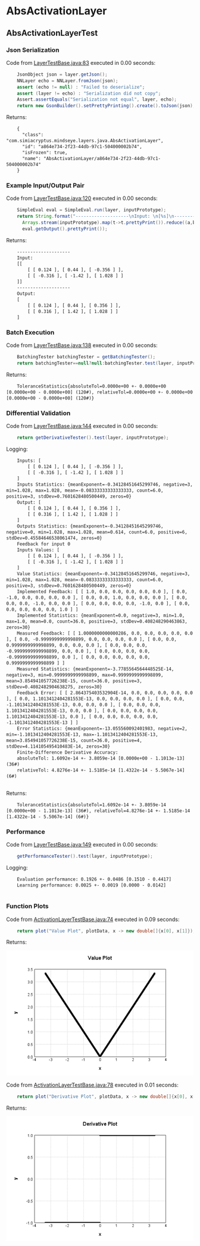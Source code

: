 # AbsActivationLayer
## AbsActivationLayerTest
### Json Serialization
Code from [LayerTestBase.java:83](../../../../../../../src/test/java/com/simiacryptus/mindseye/layers/LayerTestBase.java#L83) executed in 0.00 seconds: 
```java
    JsonObject json = layer.getJson();
    NNLayer echo = NNLayer.fromJson(json);
    assert (echo != null) : "Failed to deserialize";
    assert (layer != echo) : "Serialization did not copy";
    Assert.assertEquals("Serialization not equal", layer, echo);
    return new GsonBuilder().setPrettyPrinting().create().toJson(json);
```

Returns: 

```
    {
      "class": "com.simiacryptus.mindseye.layers.java.AbsActivationLayer",
      "id": "a864e734-2f23-44db-97c1-504000002b74",
      "isFrozen": true,
      "name": "AbsActivationLayer/a864e734-2f23-44db-97c1-504000002b74"
    }
```



### Example Input/Output Pair
Code from [LayerTestBase.java:120](../../../../../../../src/test/java/com/simiacryptus/mindseye/layers/LayerTestBase.java#L120) executed in 0.00 seconds: 
```java
    SimpleEval eval = SimpleEval.run(layer, inputPrototype);
    return String.format("--------------------\nInput: \n[%s]\n--------------------\nOutput: \n%s",
      Arrays.stream(inputPrototype).map(t->t.prettyPrint()).reduce((a,b)->a+",\n"+b).get(),
      eval.getOutput().prettyPrint());
```

Returns: 

```
    --------------------
    Input: 
    [[
    	[ [ 0.124 ], [ 0.44 ], [ -0.356 ] ],
    	[ [ -0.316 ], [ -1.42 ], [ 1.028 ] ]
    ]]
    --------------------
    Output: 
    [
    	[ [ 0.124 ], [ 0.44 ], [ 0.356 ] ],
    	[ [ 0.316 ], [ 1.42 ], [ 1.028 ] ]
    ]
```



### Batch Execution
Code from [LayerTestBase.java:138](../../../../../../../src/test/java/com/simiacryptus/mindseye/layers/LayerTestBase.java#L138) executed in 0.00 seconds: 
```java
    BatchingTester batchingTester = getBatchingTester();
    return batchingTester==null?null:batchingTester.test(layer, inputPrototype);
```

Returns: 

```
    ToleranceStatistics{absoluteTol=0.0000e+00 +- 0.0000e+00 [0.0000e+00 - 0.0000e+00] (120#), relativeTol=0.0000e+00 +- 0.0000e+00 [0.0000e+00 - 0.0000e+00] (120#)}
```



### Differential Validation
Code from [LayerTestBase.java:144](../../../../../../../src/test/java/com/simiacryptus/mindseye/layers/LayerTestBase.java#L144) executed in 0.00 seconds: 
```java
    return getDerivativeTester().test(layer, inputPrototype);
```
Logging: 
```
    Inputs: [
    	[ [ 0.124 ], [ 0.44 ], [ -0.356 ] ],
    	[ [ -0.316 ], [ -1.42 ], [ 1.028 ] ]
    ]
    Inputs Statistics: {meanExponent=-0.34128451645299746, negative=3, min=1.028, max=1.028, mean=-0.08333333333333333, count=6.0, positive=3, stdDev=0.7601628480500449, zeros=0}
    Output: [
    	[ [ 0.124 ], [ 0.44 ], [ 0.356 ] ],
    	[ [ 0.316 ], [ 1.42 ], [ 1.028 ] ]
    ]
    Outputs Statistics: {meanExponent=-0.34128451645299746, negative=0, min=1.028, max=1.028, mean=0.614, count=6.0, positive=6, stdDev=0.45584646538061474, zeros=0}
    Feedback for input 0
    Inputs Values: [
    	[ [ 0.124 ], [ 0.44 ], [ -0.356 ] ],
    	[ [ -0.316 ], [ -1.42 ], [ 1.028 ] ]
    ]
    Value Statistics: {meanExponent=-0.34128451645299746, negative=3, min=1.028, max=1.028, mean=-0.08333333333333333, count=6.0, positive=3, stdDev=0.7601628480500449, zeros=0}
    Implemented Feedback: [ [ 1.0, 0.0, 0.0, 0.0, 0.0, 0.0 ], [ 0.0, -1.0, 0.0, 0.0, 0.0, 0.0 ], [ 0.0, 0.0, 1.0, 0.0, 0.0, 0.0 ], [ 0.0, 0.0, 0.0, -1.0, 0.0, 0.0 ], [ 0.0, 0.0, 0.0, 0.0, -1.0, 0.0 ], [ 0.0, 0.0, 0.0, 0.0, 0.0, 1.0 ] ]
    Implemented Statistics: {meanExponent=0.0, negative=3, min=1.0, max=1.0, mean=0.0, count=36.0, positive=3, stdDev=0.408248290463863, zeros=30}
    Measured Feedback: [ [ 1.0000000000000286, 0.0, 0.0, 0.0, 0.0, 0.0 ], [ 0.0, -0.9999999999998899, 0.0, 0.0, 0.0, 0.0 ], [ 0.0, 0.0, 0.9999999999998899, 0.0, 0.0, 0.0 ], [ 0.0, 0.0, 0.0, -0.9999999999998899, 0.0, 0.0 ], [ 0.0, 0.0, 0.0, 0.0, -0.9999999999998899, 0.0 ], [ 0.0, 0.0, 0.0, 0.0, 0.0, 0.9999999999998899 ] ]
    Measured Statistics: {meanExponent=-3.7785564564448525E-14, negative=3, min=0.9999999999998899, max=0.9999999999998899, mean=3.854941057726238E-15, count=36.0, positive=3, stdDev=0.4082482904638275, zeros=30}
    Feedback Error: [ [ 2.864375403532904E-14, 0.0, 0.0, 0.0, 0.0, 0.0 ], [ 0.0, 1.1013412404281553E-13, 0.0, 0.0, 0.0, 0.0 ], [ 0.0, 0.0, -1.1013412404281553E-13, 0.0, 0.0, 0.0 ], [ 0.0, 0.0, 0.0, 1.1013412404281553E-13, 0.0, 0.0 ], [ 0.0, 0.0, 0.0, 0.0, 1.1013412404281553E-13, 0.0 ], [ 0.0, 0.0, 0.0, 0.0, 0.0, -1.1013412404281553E-13 ] ]
    Error Statistics: {meanExponent=-13.055560092401983, negative=2, min=-1.1013412404281553E-13, max=-1.1013412404281553E-13, mean=3.854941057726238E-15, count=36.0, positive=4, stdDev=4.114105495410483E-14, zeros=30}
    Finite-Difference Derivative Accuracy:
    absoluteTol: 1.6092e-14 +- 3.8059e-14 [0.0000e+00 - 1.1013e-13] (36#)
    relativeTol: 4.8276e-14 +- 1.5185e-14 [1.4322e-14 - 5.5067e-14] (6#)
    
```

Returns: 

```
    ToleranceStatistics{absoluteTol=1.6092e-14 +- 3.8059e-14 [0.0000e+00 - 1.1013e-13] (36#), relativeTol=4.8276e-14 +- 1.5185e-14 [1.4322e-14 - 5.5067e-14] (6#)}
```



### Performance
Code from [LayerTestBase.java:149](../../../../../../../src/test/java/com/simiacryptus/mindseye/layers/LayerTestBase.java#L149) executed in 0.00 seconds: 
```java
    getPerformanceTester().test(layer, inputPrototype);
```
Logging: 
```
    Evaluation performance: 0.1926 +- 0.0486 [0.1510 - 0.4417]
    Learning performance: 0.0025 +- 0.0019 [0.0000 - 0.0142]
    
```

### Function Plots
Code from [ActivationLayerTestBase.java:74](../../../../../../../src/test/java/com/simiacryptus/mindseye/layers/java/ActivationLayerTestBase.java#L74) executed in 0.09 seconds: 
```java
    return plot("Value Plot", plotData, x -> new double[]{x[0], x[1]});
```

Returns: 

![Result](etc/test.1.png)



Code from [ActivationLayerTestBase.java:78](../../../../../../../src/test/java/com/simiacryptus/mindseye/layers/java/ActivationLayerTestBase.java#L78) executed in 0.01 seconds: 
```java
    return plot("Derivative Plot", plotData, x -> new double[]{x[0], x[2]});
```

Returns: 

![Result](etc/test.2.png)



